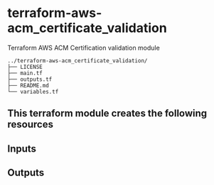 # terraform-aws-acm_certificate_validation
Terraform AWS ACM Certification validation module

```
../terraform-aws-acm_certificate_validation/
├── LICENSE
├── main.tf
├── outputs.tf
├── README.md
└── variables.tf
```

## This terraform module creates the following resources

## Inputs

## Outputs

